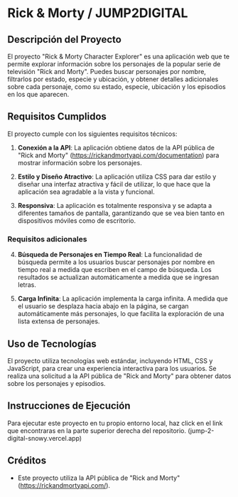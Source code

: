 # Rick & Morty / JUMP2DIGITAL

## Descripción del Proyecto

El proyecto "Rick & Morty Character Explorer" es una aplicación web que te permite explorar información sobre los personajes de la popular serie de televisión "Rick and Morty". Puedes buscar personajes por nombre, filtrarlos por estado, especie y ubicación, y obtener detalles adicionales sobre cada personaje, como su estado, especie, ubicación y los episodios en los que aparecen.

## Requisitos Cumplidos

El proyecto cumple con los siguientes requisitos técnicos:

1. **Conexión a la API**: La aplicación obtiene datos de la API pública de "Rick and Morty" (https://rickandmortyapi.com/documentation) para mostrar información sobre los personajes.

2. **Estilo y Diseño Atractivo**: La aplicación utiliza CSS para dar estilo y diseñar una interfaz atractiva y fácil de utilizar, lo que hace que la aplicación sea agradable a la vista y funcional.

3. **Responsiva**: La aplicación es totalmente responsiva y se adapta a diferentes tamaños de pantalla, garantizando que se vea bien tanto en dispositivos móviles como de escritorio.

### Requisitos adicionales 

4. **Búsqueda de Personajes en Tiempo Real**: La funcionalidad de búsqueda permite a los usuarios buscar personajes por nombre en tiempo real a medida que escriben en el campo de búsqueda. Los resultados se actualizan automáticamente a medida que se ingresan letras.

5. **Carga Infinita**: La aplicación implementa la carga infinita. A medida que el usuario se desplaza hacia abajo en la página, se cargan automáticamente más personajes, lo que facilita la exploración de una lista extensa de personajes.

## Uso de Tecnologías

El proyecto utiliza tecnologías web estándar, incluyendo HTML, CSS y JavaScript, para crear una experiencia interactiva para los usuarios. Se realiza una solicitud a la API pública de "Rick and Morty" para obtener datos sobre los personajes y episodios.






## Instrucciones de Ejecución

Para ejecutar este proyecto en tu propio entorno local, haz click en el link que encontraras en la parte superior derecha del repositorio. (jump-2-digital-snowy.vercel.app)

## Créditos

- Este proyecto utiliza la API pública de "Rick and Morty" (https://rickandmortyapi.com/).
